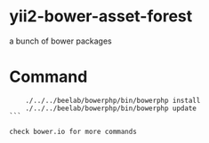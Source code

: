 yii2-bower-asset-forest
=====================

a bunch of bower packages


Command
===

````
    ./../../beelab/bowerphp/bin/bowerphp install
    ./../../beelab/bowerphp/bin/bowerphp update
```

check bower.io for more commands
